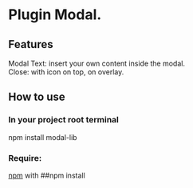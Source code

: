 # Plugin Modal.

## Features
Modal Text: insert your own content inside the modal.\
Close: with icon on top, on overlay.


## How to use
### In your project root terminal
npm install modal-lib

### Require:
[npm](https://www.npmjs.com/) with ##npm install
